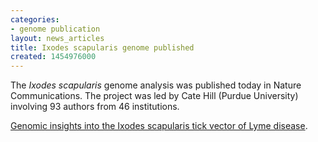 ```yaml
---
categories:
- genome publication
layout: news_articles
title: Ixodes scapularis genome published
created: 1454976000
---
```

The <em>Ixodes scapularis</em> genome analysis was published today in Nature Communications. The project was led by Cate Hill (Purdue University) involving 93 authors from 46 institutions.

<a href="http://www.nature.com/ncomms/2016/160209/ncomms10507/full/ncomms10507.html">Genomic insights into the Ixodes scapularis tick vector of Lyme disease</a>.

